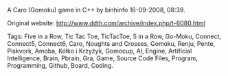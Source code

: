 A Caro (Gomoku) game in C++ by binhinfo 16-09-2008, 08:39.

Original website: http://www.ddth.com/archive/index.php/t-6080.html

Tags: Five in a Row, Tic Tac Toe, TicTacToe, 5 in a Row, Go-Moku, Connect, Connect5, Connect6, Caro, Noughts and Crosses, Gomoku, Renju, Pente, Piskvork, Amoba, Kółko i Krzyżyk, Gomocup, AI, Engine, Artificial Intelligence, Brain, Pbrain, Gra, Game, Source Code Files, Program, Programming, Github, Board, Coding.